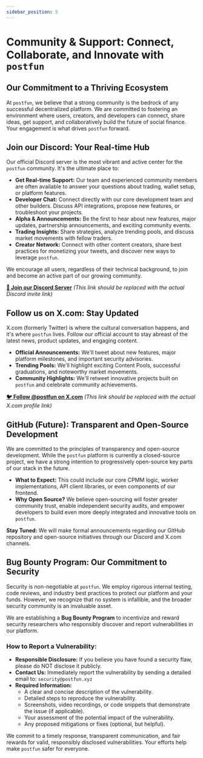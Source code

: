 ```yaml
---
sidebar_position: 5
---
```


# Community & Support: Connect, Collaborate, and Innovate with `postfun`

## Our Commitment to a Thriving Ecosystem

At `postfun`, we believe that a strong community is the bedrock of any successful decentralized platform. We are committed to fostering an environment where users, creators, and developers can connect, share ideas, get support, and collaboratively build the future of social finance. Your engagement is what drives `postfun` forward.

## Join our Discord: Your Real-time Hub

Our official Discord server is the most vibrant and active center for the `postfun` community. It's the ultimate place to:

*   **Get Real-time Support:** Our team and experienced community members are often available to answer your questions about trading, wallet setup, or platform features.
*   **Developer Chat:** Connect directly with our core development team and other builders. Discuss API integrations, propose new features, or troubleshoot your projects.
*   **Alpha & Announcements:** Be the first to hear about new features, major updates, partnership announcements, and exciting community events.
*   **Trading Insights:** Share strategies, analyze trending pools, and discuss market movements with fellow traders.
*   **Creator Network:** Connect with other content creators, share best practices for monetizing your tweets, and discover new ways to leverage `postfun`.

We encourage all users, regardless of their technical background, to join and become an active part of our growing community.

[**🚀 Join our Discord Server**](https://discord.gg/postfun) *(This link should be replaced with the actual Discord invite link)*

## Follow us on X.com: Stay Updated

X.com (formerly Twitter) is where the cultural conversation happens, and it's where `postfun` lives. Follow our official account to stay abreast of the latest news, product updates, and engaging content.

*   **Official Announcements:** We'll tweet about new features, major platform milestones, and important security advisories.
*   **Trending Pools:** We'll highlight exciting Content Pools, successful graduations, and noteworthy market movements.
*   **Community Highlights:** We'll retweet innovative projects built on `postfun` and celebrate community achievements.

[**🐦 Follow @postfun on X.com**](https://x.com/postfun) *(This link should be replaced with the actual X.com profile link)*

## GitHub (Future): Transparent and Open-Source Development

We are committed to the principles of transparency and open-source development. While the `postfun` platform is currently a closed-source project, we have a strong intention to progressively open-source key parts of our stack in the future.

*   **What to Expect:** This could include our core CPMM logic, worker implementations, API client libraries, or even components of our frontend.
*   **Why Open Source?** We believe open-sourcing will foster greater community trust, enable independent security audits, and empower developers to build even more deeply integrated and innovative tools on `postfun`.

**Stay Tuned:** We will make formal announcements regarding our GitHub repository and open-source initiatives through our Discord and X.com channels.

## Bug Bounty Program: Our Commitment to Security

Security is non-negotiable at `postfun`. We employ rigorous internal testing, code reviews, and industry best practices to protect our platform and your funds. However, we recognize that no system is infallible, and the broader security community is an invaluable asset.

We are establishing a **Bug Bounty Program** to incentivize and reward security researchers who responsibly discover and report vulnerabilities in our platform.

### How to Report a Vulnerability:
*   **Responsible Disclosure:** If you believe you have found a security flaw, please do NOT disclose it publicly.
*   **Contact Us:** Immediately report the vulnerability by sending a detailed email to: `security@postfun.xyz`
*   **Required Information:**
    *   A clear and concise description of the vulnerability.
    *   Detailed steps to reproduce the vulnerability.
    *   Screenshots, video recordings, or code snippets that demonstrate the issue (if applicable).
    *   Your assessment of the potential impact of the vulnerability.
    *   Any proposed mitigations or fixes (optional, but helpful).

We commit to a timely response, transparent communication, and fair rewards for valid, responsibly disclosed vulnerabilities. Your efforts help make `postfun` safer for everyone.